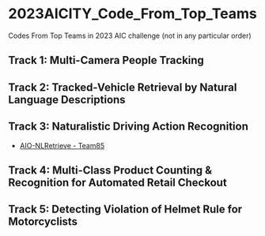 # 2023AICITY_Code_From_Top_Teams
Codes From Top Teams in 2023 AIC challenge (not in any particular order)

## Track 1: Multi-Camera People Tracking


## Track 2: Tracked-Vehicle Retrieval by Natural Language Descriptions


## Track 3: Naturalistic Driving Action Recognition
* [AIO-NLRetrieve - Team85](https://github.com/anminhhung/AI-City-2023-Track2)


## Track 4: Multi-Class Product Counting & Recognition for Automated Retail Checkout


## Track 5: Detecting Violation of Helmet Rule for Motorcyclists
